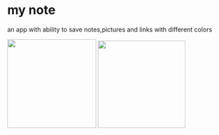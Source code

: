 # my note
<p> an app with ability to save notes,pictures and links with different colors <p>





<p float="left">
  <img src="https://user-images.githubusercontent.com/83113128/144922102-8d504c72-8072-4976-b482-93e2e829b9c6.jpg" width=203>
  <img src="" width=200>
</p>
